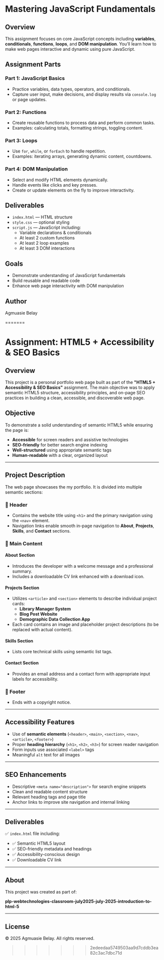 
# Mastering JavaScript Fundamentals

## Overview
This assignment focuses on core JavaScript concepts including **variables**, **conditionals**, **functions**, **loops**, and **DOM manipulation**. You’ll learn how to make web pages interactive and dynamic using pure JavaScript.

## Assignment Parts

### Part 1: JavaScript Basics
- Practice variables, data types, operators, and conditionals.
- Capture user input, make decisions, and display results via `console.log` or page updates.

### Part 2: Functions
- Create reusable functions to process data and perform common tasks.
- Examples: calculating totals, formatting strings, toggling content.

### Part 3: Loops
- Use `for`, `while`, or `forEach` to handle repetition.
- Examples: iterating arrays, generating dynamic content, countdowns.

### Part 4: DOM Manipulation
- Select and modify HTML elements dynamically.
- Handle events like clicks and key presses.
- Create or update elements on the fly to improve interactivity.

## Deliverables
- `index.html` — HTML structure  
- `style.css` — optional styling  
- `script.js` — JavaScript including:
  - Variable declarations & conditionals
  - At least 2 custom functions
  - At least 2 loop examples
  - At least 3 DOM interactions

## Goals
- Demonstrate understanding of JavaScript fundamentals
- Build reusable and readable code
- Enhance web page interactivity with DOM manipulation

## Author
Agmuasie Belay

=======
# Assignment: HTML5 + Accessibility & SEO Basics

## Overview

This project is a personal portfolio web page built as part of the **"HTML5 + Accessibility & SEO Basics"** assignment. The main objective was to apply semantic HTML5 structure, accessibility principles, and on-page SEO practices in building a clean, accessible, and discoverable web page.

## Objective

To demonstrate a solid understanding of semantic HTML5 while ensuring the page is:

- **Accessible** for screen readers and assistive technologies
- **SEO-friendly** for better search engine indexing
- **Well-structured** using appropriate semantic tags
- **Human-readable** with a clear, organized layout

---

## Project Description

The web page showcases the my portfolio. It is divided into multiple semantic sections:

### 🔹 Header

- Contains the website title using `<h1>` and the primary navigation using the `<nav>` element.
- Navigation links enable smooth in-page navigation to **About**, **Projects**, **Skills**, and **Contact** sections.

### 🔹 Main Content

#### About Section

- Introduces the developer with a welcome message and a professional summary.
- Includes a downloadable CV link enhanced with a download icon.

#### Projects Section

- Utilizes `<article>` and `<section>` elements to describe individual project cards:
  - **Library Manager System**
  - **Blog Post Website**
  - **Demographic Data Collection App**
- Each card contains an image and placeholder project descriptions (to be replaced with actual content).

#### Skills Section

- Lists core technical skills using semantic list tags.

#### Contact Section

- Provides an email address and a contact form with appropriate input labels for accessibility.

### 🔹 Footer

- Ends with a copyright notice.

---

## Accessibility Features

- Use of **semantic elements** (`<header>`, `<main>`, `<section>`, `<nav>`, `<article>`, `<footer>`)
- Proper **heading hierarchy** (`<h1>`, `<h2>`, `<h3>`) for screen reader navigation
- Form inputs use associated `<label>` tags
- Meaningful `alt` text for all images

---

## SEO Enhancements

- Descriptive `<meta name="description">` for search engine snippets
- Clean and readable content structure
- Relevant heading tags and page title
- Anchor links to improve site navigation and internal linking

---

## Deliverables

✅ `index.html` file including:

- ✅ Semantic HTML5 layout  
- ✅ SEO-friendly metadata and headings  
- ✅ Accessibility-conscious design  
- ✅ Downloadable CV link  

---

## About

This project was created as part of:

**plp-webtechnologies-classroom-july2025-july-2025-introduction-to-html-5**

---

## License

© 2025 Agmuasie Belay. All rights reserved.
>>>>>>> 2edeedaa5749503aa9d7cddb3ea82c3ac7dbc71d
